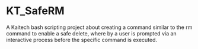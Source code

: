 # KT_SafeRM
A Kaitech bash scripting project about creating a command similar to the rm command to enable a safe delete, where by a user is prompted via an interactive process before the specific command is executed.

